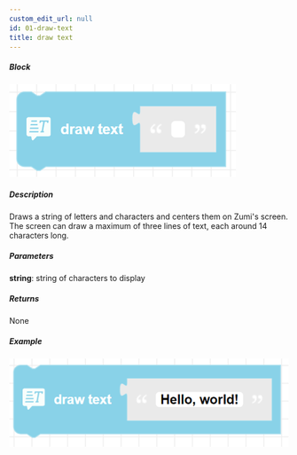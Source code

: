 ```yaml
---
custom_edit_url: null
id: 01-draw-text
title: draw text
---
```


##### Block

![drawtext image](drawtext.png)

##### Description

Draws a string of letters and characters and centers them on Zumi's screen. The screen can draw a maximum of three lines of text, each around 14 characters long.

##### Parameters

**string**: string of characters to display <br /> 

##### Returns

None

##### Example

![drawtext example](drawtext_example.png)
